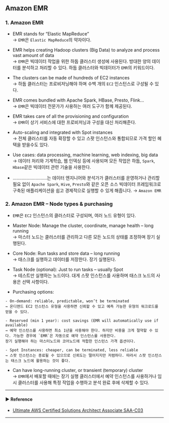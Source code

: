 ## Amazon EMR
### 1. Amazon EMR
- EMR stands for “Elastic MapReduce”  
→ `EMR`은 `Elastic MapReduce`의 약자이다.

- EMR helps creating Hadoop clusters (Big Data) to analyze and process vast amount of data  
→ `EMR`은 빅데이터 작업을 위한 하둡 클러스터 생성에 사용된다. 방대한 양의 데이터를 분석하고 처리할 수 있다. 하둡 클러스터와 빅데이터가 `EMR`의 키워드이다.
 
- The clusters can be made of hundreds of EC2 instances  
→ 하둡 클러스터는 프로비저닝해야 하며 수백 개의 `EC2` 인스턴스로 구성될 수 있다.

- EMR comes bundled with Apache Spark, HBase, Presto, Flink…  
→ `EMR`은 빅데이터 전문가가 사용하는 여러 도구가 함께 제공된다. 

- EMR takes care of all the provisioning and configuration  
→ `EMR`이 상기 서비스에 대한 프로비저닝과 구성을 대신 처리해준다.

- Auto-scaling and integrated with Spot instances  
→ 전체 클러스터를 자동 확장할 수 있고 스팟 인스턴스와 통합되므로 가격 할인 혜택을 받을수도 있다.

- Use cases: data processing, machine learning, web indexing, big data  
→ 데이터 처리와 기계학습, 웹 인덱싱 등에 사용되며 모든 작업은 하둡, `Spark`, `Hbase`같은 빅데이터 관련 기술을 사용한다.

- ………………………는 데이터 엔지니어와 분석가가 클러스터를 운영하거나 관리할 필요 없이 `Apache Spark`, `Hive`, `Presto`와 같은 오픈 소스 빅데이터 프레임워크로 구축된 애플리케이션을 쉽고 경제적으로 실행할 수 있게 해줍니다.
→ `Amazon EMR`

### 2. Amazon EMR – Node types & purchasing
- `EMR`은 `EC2` 인스턴스의 클러스터로 구성되며, 여러 노드 유형이 있다.

- Master Node: Manage the cluster, coordinate, manage health – long running  
→ 마스터 노드는 클러스터를 관리하고 다른 모든 노드의 상태를 조정하며 장기 실행된다.

- Core Node: Run tasks and store data – long running  
→ 태스크를 실행하고 데이터를 저장한다. 장기 실행된다.

- Task Node (optional): Just to run tasks – usually Spot  
→ 테스트만 실행하는 노드이다. 대게 스팟 인스턴스를 사용하며 태스크 노드의 사용은 선택 사항이다.

- Purchasing options:
~~~
- On-demand: reliable, predictable, won’t be terminated
→ 온디맨드 EC2 인스턴스 유형을 사용하면 신뢰할 수 있고 예측 가능한 유형의 워크로드를 얻을 수 있다.

- Reserved (min 1 year): cost savings (EMR will automatically use if available)
→ 예약 인스턴스를 사용하면 최소 1년을 사용해야 한다. 하지만 비용을 크게 절약할 수 있다. 가능한 경우에 `EMR`은 자동으로 예약 인스턴스를 사용한다. 
장기 실행해야 하는 마스터노드와 코어노드에 적합한 인스턴스 가격 옵션이다.

- Spot Instances: cheaper, can be terminated, less reliable
→ 스팟 인스턴스는 종료될 수 있으므로 신뢰도는 떨어지지만 저렴하다. 따라서 스팟 인스턴스는 태스크 노드에 활용하는 것이 좋다.
~~~

- Can have long-running cluster, or transient (temporary) cluster  
→ `EMR`에서 배포할 때에는 장기 실행 클러스터에서 예약 인스턴스를 사용하거나 임시 클러스터를 사용해 특정 작업을 수행하고 분석 완료 후에 삭제할 수 있다.

---
#### ▶ Reference
- [Ultimate AWS Certified Solutions Architect Associate SAA-C03](https://www.udemy.com/course/aws-certified-solutions-architect-associate-saa-c03/)
---